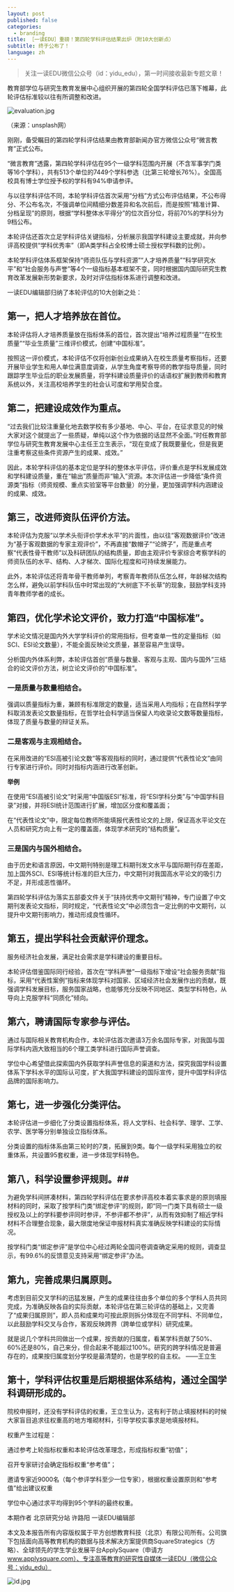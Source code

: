 ```yaml
---
layout: post
published: false
categories:
  - branding
title: ［一读EDU］重磅！第四轮学科评估结果出炉（附10大创新点）
subtitle: 终于公布了！
language: zh
---
```

> 关注一读EDU微信公众号（id：yidu_edu），第一时间接收最新专题文章！

教育部学位与研究生教育发展中心组织开展的第四轮全国学科评估已落下帷幕，此轮评估标准较以往有所调整和改进。

![evaluation.jpg]({{site.baseurl}}/image/evaluation.jpg)

（来源：unsplash网）

刚刚，备受瞩目的第四轮学科评估结果由教育部新闻办官方微信公众号“微言教育”正式公布。

“微言教育”透露，第四轮学科评估在95个一级学科范围内开展（不含军事学门类等16个学科），共有513个单位的7449个学科参选（比第三轮增长76%）。全国高校具有博士学位授予权的学科有94%申请参评。

与以往学科评估不同，本轮学科评估首次采用“分档”方式公布评估结果，不公布得分、不公布名次，不强调单位间精细分数差异和名次前后，而是按照“精准计算、分档呈现”的原则，根据“学科整体水平得分”的位次百分位，将前70%的学科分为9档公布。

本轮评估还首次立足学科评估关键指标，分析展示我国学科建设主要成就，并向参评高校提供“学科优秀率”（即A类学科占全校博士硕士授权学科数的比例）。

本轮学科评估体系框架保持“师资队伍与学科资源”“人才培养质量”“科学研究水平”和“社会服务与声誉”等4个一级指标基本框架不变，同时根据国内国际研究生教育改革发展新形势新要求，及时对评估指标体系进行调整和改进。

一读EDU编辑部归纳了本轮评估的10大创新之处：

## 第一，把人才培养放在首位。

本轮评估将人才培养质量放在指标体系的首位，首次提出“培养过程质量”“在校生质量”“毕业生质量”三维评价模式，创建“中国标准”。

按照这一评价模式，本轮评估不仅将创新创业成果纳入在校生质量考察指标，还要开展毕业学生和用人单位满意度调查，从学生角度考察导师的教学指导质量，同时跟踪学生毕业后的职业发展质量，将学科建设质量评价的话语权扩展到教师和教育系统以外，关注高校培养学生的社会认可度和学用契合度。

## 第二，把建设成效作为重点。

“过去我们比较注重量化地去数学校有多少基地、中心、平台，在征求意见的时候大家对这个就提出了一些质疑，单纯以这个作为依据的话显然不全面。”时任教育部学位与研究生教育发展中心主任王立生表示，“现在变成了我既要量化，但是我更注重考察这些条件资源产生的成果、成效。”

因此，本轮学科评估的基本定位是学科的整体水平评估，评价重点是学科发展成效和学科建设质量，重在“输出”质量而非“输入”资源。本次评估进一步降低“条件资源类”指标（师资规模、重点实验室等平台数量）的分量，更加强调学科内涵建设的成果、成效。

## 第三，改进师资队伍评价方法。

本轮评估为克服“以学术头衔评价学术水平”的片面性，由以往“客观数据评价”改进为“基于客观数据的专家主观评价”，不再直接“数帽子”“论牌子”，而是重点考察“代表性骨干教师”以及科研团队的结构质量，即由主观评价专家综合考察学科的师资队伍的水平、结构、人才梯次、国际化程度和可持续发展能力。

此外，本轮评估还将青年骨干教师单列，考察青年教师队伍怎么样，年龄梯次结构怎么样，避免以前学科队伍中时常出现的“大树底下不长草”的现象，鼓励学科支持青年教师学者的成长。

## 第四，优化学术论文评价，致力打造“中国标准”。

学术论文情况是国内外大学学科评价的常用指标，但考查单一性的定量指标（如SCI、ESI论文数量），不能全面反映论文质量，甚至容易产生误导。

分析国内外体系利弊，本轮评估首创“质量与数量、客观与主观、国内与国外”三结合的论文评价方法，树立论文评价的“中国标准”。

### 一是质量与数量相结合。

强调以质量指标为重，兼顾有标准限定的数量，适当采用人均指标；在自然科学学科取消发表论文数量指标，在哲学社会科学适当保留人均收录论文数等数量指标，体现了质量与数量的辩证关系。

### 二是客观与主观相结合。

在采用改进的“ESI高被引论文数”等客观指标的同时，通过提供“代表性论文”由同行专家进行评价。同时对指标内涵进行改革创新。

**举例**

在使用“ESI高被引论文”时采用“中国版ESI”标准，将“ESI学科分类”与“中国学科目录”对接，并将ESI统计范围进行扩展，增加区分度和覆盖面；

在“代表性论文”中，限定每位教师所能填报代表性论文的上限，保证高水平论文在人员和研究方向上有一定的覆盖面，体现学术研究的“结构质量”。

### 三是国内与国外相结合。

由于历史和语言原因，中文期刊特别是理工科期刊发文水平与国际期刊存在差距，加上国外SCI、ESI等统计标准的巨大压力，中文期刊对我国高水平论文的吸引力不足，并形成恶性循环。

第四轮学科评估为落实五部委文件关于“扶持优秀中文期刊”精神，专门设置了中文期刊发表论文指标，同时规定，“代表性论文”中必须包含一定比例的中文期刊，以提升中文期刊影响力，推动形成良性循环。

## 第五，提出学科社会贡献评价理念。

服务经济社会发展，满足社会需求是学科建设的重要目标。

本轮评估借鉴国际同行经验，首次在“学科声誉”一级指标下增设“社会服务贡献”指标，采用“代表性案例”指标来体现学科对国家、区域经济社会发展作出的贡献，既强调学科发展目标，服务国家战略，也能够充分反映不同地区、类型学科特色，从导向上克服学科“同质化”倾向。

## 第六，聘请国际专家参与评估。

通过与国际相关教育机构合作，本轮评估首次邀请3万余名国际专家，对我国与国际学科内涵大致相当的6个理工类学科进行国际声誉调查。

学位中心希望借此探索国内外获取学科声誉信息的渠道和方法，探究我国学科设置体系下学科水平的国际认可度，扩大我国学科建设的国际宣传，提升中国学科评估品牌的国际影响力。

## 第七，进一步强化分类评估。

本轮评估进一步细化了分类设置指标体系，将人文学科、社会科学、理学、工学、农学、医学等分别单独设立指标体系。

分类设置的指标体系由第三轮时的7类，拓展到9类。每个一级学科采用独立的权重体系，共设置95套权重，进一步体现学科特色。

## 第八，科学设置参评规则。##

为避免学科间拼凑材料，第四轮学科评估在要求参评高校本着实事求是的原则填报材料的同时，采取了按学科门类“绑定参评”的规则，即“同一门类下具有硕士一级授权及以上的学科要参评同时参评，不参评都不参评”，从而有效抑制了相近学科材料不合理整合现象，最大限度地保证申报材料真实准确反映学科建设的实际情况。

按学科门类“绑定参评”是学位中心经过两轮全国问卷调查确定采用的规则，调查显示，有99.6%的反馈意见支持采用“绑定参评”办法。

## 第九，完善成果归属原则。

考虑到目前交叉学科的迅猛发展，产生的成果往往由多个单位的多个学科人员共同完成，为准确反映各自的实际贡献，本轮评估在第三轮评估的基础上，又完善了“成果归属原则”，即人员和成果均可按此原则拆分体现在不同学科、不同单位，以此鼓励学科交叉与合作，客观反映跨界（跨单位或学科）研究成果。

就是说几个学科共同做出一个成果，按贡献的归属度，看某学科贡献了50%、60%还是80%，自己来分，但合起来不能超过100%。研究的跨学科情况是普遍存在的，成果按归属度划分学校是最清楚的，也是学校的自主权。
 ——王立生

## 第十，学科评估权重是后期根据体系结构，通过全国学科调研形成的。

院校申报时，还没有学科评估的权重，王立生认为，这有利于防止填报材料的时候大家盲目追求往权重高的地方堆砌材料，引导学校实事求是地填报材料。

权重产生过程是：

通过参考上轮指标权重和本轮评估改革理念，形成指标权重“初值”；

召开专家研讨会确定指标权重“参考值”；

邀请专家近9000名（每个参评学科至少一位专家），根据权重设置原则和“参考值”给出建议权重

学位中心通过求平均得到95个学科的最终权重。


本期作者
北京研究分站 许路阳
一读EDU编辑部

本文及本报告所有内容版权属于平方创想教育科技（北京）有限公司所有。公司旗下包括面向高等教育机构的数据与技术解决方案提供商SquareStrategics（方略）、全球领先的学生学业发展平台ApplySquare（申请方 www.applysquare.com）、专注高等教育的研究性自媒体一读EDU（微信公众号：yidu_edu）

![id.jpg]({{site.baseurl}}/image/id.jpg)
